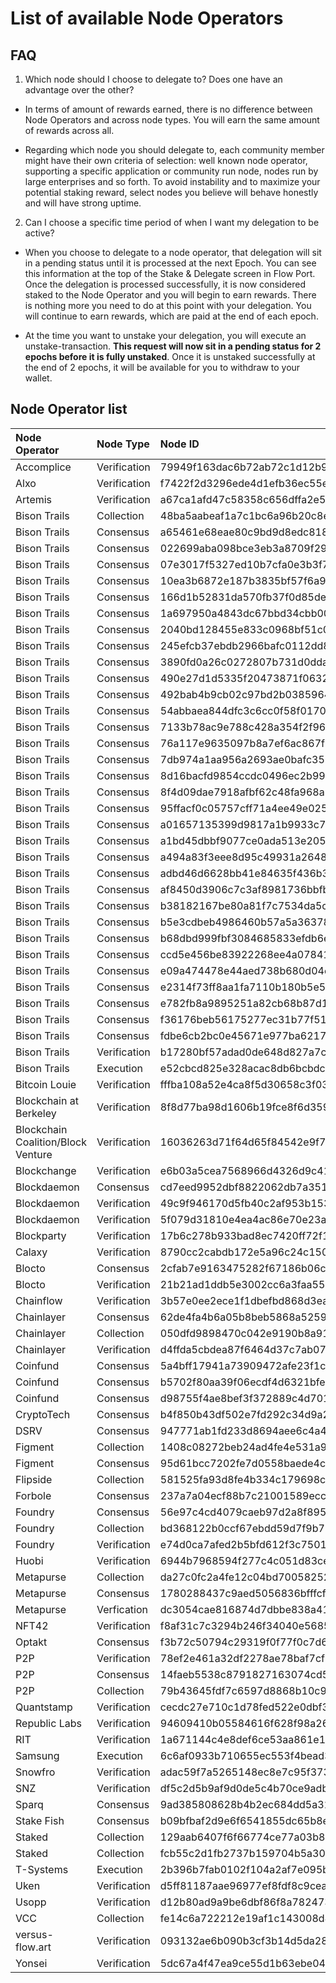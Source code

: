 # List of available Node Operators
## FAQ 
1. Which node should I choose to delegate to? Does one have an advantage over the other?

  - In terms of amount of rewards earned, there is no difference between Node Operators and across node types. You will earn the same amount of rewards across all.
  
  - Regarding which node you should delegate to, each community member might have their own criteria of selection: well known node operator, supporting a specific application or community run node, nodes run by large enterprises and so forth. To avoid instability and to maximize your potential staking reward, select nodes you believe will behave honestly and will have strong uptime.
  
2. Can I choose a specific time period of when I want my delegation to be active?

  - When you choose to delegate to a node operator, that delegation will sit in a pending status until it is processed at the next Epoch. You can see this information at the top of the Stake & Delegate screen in Flow Port. Once the delegation is processed successfully, it is now considered staked to the Node Operator and you will begin to earn rewards. There is nothing more you need to do at this point with your delegation. You will continue to earn rewards, which are paid at the end of each epoch.
  
  - At the time you want to unstake your delegation, you will execute an unstake-transaction. **This request will now sit in a pending status for 2 epochs before it is fully unstaked**. Once it is unstaked successfully at the end of 2 epochs, it will be available for you to withdraw to your wallet.

## Node Operator list
| Node Operator             | Node Type           | Node ID  |
|:--------------------------|:-------------------|:---------|
| Accomplice | Verification | 79949f163dac6b72ab72c1d12b9677d71dd9367f7331d59425b485050c8712d9
| Alxo | Verification | f7422f2d3296ede4d1efb36ec55e3fd93702c061f7ee627881f0b3007beff2ed
| Artemis | Verification | a67ca1afd47c58358c656dffa2e5585d80b01371866e5634b68dcbab090b9b6f 
| Bison Trails | Collection | 48ba5aabeaf1a7c1bc6a96b20c8e9f6cbe7f6b3c77faec3b77fa66a630abf8c7
| Bison Trails | Consensus | a65461e68eae80c9bd9d8edc81857c7d2cd83ba9992433c468e9ef6515d32006
| Bison Trails | Consensus | 022699aba098bce3eb3a8709f29feafa9793f65de7d24d37a46310d788cbcc74
| Bison Trails | Consensus | 07e3017f5327ed10b7cfa0e3b3f7dc97df8f1ce2cc9d9be25e7aef00e932a691
| Bison Trails | Consensus | 10ea3b6872e187b3835bf57f6a9597738aa6b396c03c1549f4cdac789ae27e8e
| Bison Trails | Consensus | 166d1b52831da570fb37f0d85ded5d164937bc7ae976a6037bc33a77c3113735
| Bison Trails | Consensus | 1a697950a4843dc67bbd34cbb0016854e64e66f088b54447beeea6999ff7641d
| Bison Trails | Consensus | 2040bd128455e833c0968bf51c0a2eb4d05399e1ab5ac323d38170b975688bea
| Bison Trails | Consensus | 245efcb37ebdb2966bafc0112dd86bc1f5e1d3ffa70b66887eaeb3a667b3f477
| Bison Trails | Consensus | 3890fd0a26c0272807b731d0dda0eb15bfa5183533032303e062e9206e9f4e69
| Bison Trails | Consensus | 490e27d1d5335f20473871f06324f4cff862d4fc22c4af7ab87574292764c518
| Bison Trails | Consensus | 492bab4b9cb02c97bd2b03859640002e8d81eb2bc33e723ae8fabcc64f30d653
| Bison Trails | Consensus | 54abbaea844dfc3c6cc0f58f0170783d6d01bef578761113558c4321a3e1a0df
| Bison Trails | Consensus | 7133b78ac9e788c428a354f2f96b5cc8109123425a88cc75d729bf5adfd0a25d
| Bison Trails | Consensus | 76a117e9635097b8a7ef6ac867f1525a76854b7e42b38075e3b422bd73e5dd2f
| Bison Trails | Consensus | 7db974a1aa956a2693ae0bafc357e8b220d30c8a0c64213badfc603e8b911d9a
| Bison Trails | Consensus | 8d16bacfd9854ccdc0496ec2b99fc9dab94e5810686bd4df2bd956a8a8f81fa0
| Bison Trails | Consensus | 8f4d09dae7918afbf62c48fa968a9e8b0891cee8442065fa47cc05f4bc9a8a91
| Bison Trails | Consensus | 95ffacf0c05757cff71a4ee49e025d5a6d1103a3aa7d91253079e1bfb7c22458
| Bison Trails | Consensus | a01657135399d9817a1b9933c7663077ef9e376fbe72bf56d687b23d75c2f76c
| Bison Trails | Consensus | a1bd45dbbf9077ce0ada513e2055ab4276ff81891936b0b8374617eee50c6987
| Bison Trails | Consensus | a494a83f3eee8d95c49931a26483907aabe7bf8d6325a777b9033734756614f1
| Bison Trails | Consensus | adbd46d6628bb41e84635f436b3411da4dde2d80854c1b6ead3373cc962d4be6
| Bison Trails | Consensus | af8450d3906c7c3af8981736bbfbc67da78d71bee82c6f301f7656bc62815945
| Bison Trails | Consensus | b38182167be80a81f7c7534da5c72cc6e59c0922e2aced43f8b01df3630cf788
| Bison Trails | Consensus | b5e3cdbeb4986460b57a5a363789bb587eae7bff05589dcd122bcedc62be6664
| Bison Trails | Consensus | b68dbd999fbf3084685833efdb6e65038f90d53992290919c0cb8332b6ac93bd
| Bison Trails | Consensus | ccd5e456be83922268ee4a07841f7c6c2f009fac77b80828e08f7e7efd6e5278
| Bison Trails | Consensus | e09a474478e44aed738b680d04eca770953468a80151a2491f90296009b0ee65
| Bison Trails | Consensus | e2314f73ff8aa1fa7110b180b5e5d113898e56bc6b43f9e5c889a6bffebeec0e
| Bison Trails | Consensus | e782fb8a9895251a82cb68b87d1306748775188c9fca97a9b91b444ddd5f7e11
| Bison Trails | Consensus | f36176beb56175277ec31b77f51058a69ae1ebe9a13d990aa93f943d48793fd4
| Bison Trails | Consensus | fdbe6cb2bc0e45671e977ba621746d113aaa7f045c5d3274addcd6141c8c765d
| Bison Trails | Verification | b17280bf57adad0de648d827a7ccbe81c74cf6a9cc44af4778587b133747a2f9
| Bison Trails | Execution | e52cbcd825e328acac8db6bcbdcbb6e7724862c8b89b09d85edccf41ff9981eb
| Bitcoin Louie | Verification | fffba108a52e4ca8f5d30658c3f03f47ad1cc13a0995435c0532336236813218
| Blockchain at Berkeley | Verification | 8f8d77ba98d1606b19fce8f6d35908bfc29ea171c02879162f6755c05e0ca1ee
| Blockchain Coalition/Block Venture | Verification | 16036263d71f64d65f84542e9f7678e578482a107b61e45b88759ebea2c7451d
| Blockchange | Verification | e6b03a5cea7568966d4326d9c4191695b450aa5a3095f4ddbd6957643b23538e
| Blockdaemon | Consensus | cd7eed9952dbf8822062db7a351d959ef1166cd6d1856c0ad26c1c67d68e4fdb
| Blockdaemon | Verification | 49c9f946170d5fb40c2af953b1534fae771905865b142ab6ac9685b8ba5b51c1
| Blockdaemon | Verification | 5f079d31810e4ea4ac86e70e23a04e797a37973df434d1ad854cd83d8828bcbd
| Blockparty | Verification | 17b6c278b933bad8ec7420ff72f14689df70b18fc287549b65709448787b0aea
| Calaxy | Verification | 8790cc2cabdb172e5a96c24c150865031e1818f6f84fbd68894efd0d0d12dc96
| Blocto | Consensus | 2cfab7e9163475282f67186b06ce6eea7fa0687d25dd9c7a84532f2016bc2e5e
| Blocto | Verification | 21b21ad1ddb5e3002cc6a3faa55e23d70db014ee229c213f7a43769789125536
| Chainflow | Verification | 3b57e0ee2ece1f1dbefbd868d3eaac63b32a11df5b1a37d231145ea219055dde
| Chainlayer | Consensus | 62de4fa4b6a05b8beb5868a5259caca4efa966aa0cb867fdd776c73abe9370ad
| Chainlayer | Collection | 050dfd9898470c042e9190b8a9136122dee26dad438cf5b49307f55fe4dbcc98
| Chainlayer | Verification | d4ffda5cbdea87f6464d37c7ab079d3f8589454d2de2b6bce1cc6c6f20829dc2
| Coinfund | Consensus | 5a4bff17941a73909472afe23f1ccdc59d7526f93b16b4e374bd8353f8b624b4
| Coinfund | Consensus | b5702f80aa39f06ecdf4d6321bfe40f64e40b9b630085a42993f1b241bfcbf25
| Coinfund | Consensus | d98755f4ae8bef3f372889c4d7010ca784ea6da46fdde63d27ee57b2bf5efdd7
| CryptoTech | Consensus | b4f850b43df502e7fd292c34d9a21c2e8db350cd8a1214a4a29734bc6f3c9e92
| DSRV | Consensus | 947771ab1fd233d8694aee6c4a4259ee7e2241f4a201067aaa28adbb989d7c97
| Figment | Collection | 1408c08272beb24ad4fe4e531a9b937a26ee72c5f56b50ac8f2b889c3c42d316
| Figment | Consensus | 95d61bcc7202fe7d0558baede4cc17a56aac191a0cfd110fbf824e2ef71bd49c 
| Flipside| Collection | 581525fa93d8fe4b334c179698c6e72baccb802593e55e40da61d24e589d85be
| Forbole | Consensus | 237a7a04ecf88b7c21001589ecc277190a6f7cd6e56a296a203552ade6db0927
| Foundry | Consensus | 56e97c4cd4079caeb97d2a8f8950437107813436d5964f22a1f459eb8cf73a71
| Foundry | Collection | bd368122b0ccf67ebdd59d7f9b75edfa85106c3af41854c946ad0fa46e5c3ddd
| Foundry | Verification | e74d0ca7afed2b5bfd612f3c75010adb229d632ca4ab3b77d178ee226d7ec2a2
| Huobi | Verification | 6944b7968594f277c4c051d83ced4bab6ed87ed992d831f31ffb6a7b5926e298
| Metapurse | Collection |da27c0fc2a4fe12c04bd70058252c5a26cfe41485bf6ea6aba1c724b7a07542d
| Metapurse | Consensus |1780288437c9aed5056836bfffcfe19334dd6e229607fccfb3fe9b1d4d24cdca
| Metapurse | Verfication | dc3054cae816874d7dbbe838a41ef97c8a01b44643bffc82afe3a8228eed29fd
| NFT42 | Verification | f8af31c7c3294b246f34040e5685c351e89f1c1edf6c64f93f7babd73d149951
| Optakt | Consensus | f3b72c50794c29319f0f77f0c7d623662eb15253c291a5360d095a4ea282fadb
| P2P | Verification | 78ef2e461a32df2278ae78baf7cf1a54fec3601fe4723a5833c49e1935dc4b7d
| P2P | Consensus | 14faeb5538c8791827163074cd5fdbdcf70c44648a98d835c63ebb386d5c4745 
| P2P | Collection | 79b43645fdf7c6597d8868b10c91d8cf343ab7d2cea0c98902d8f9456049918a
| Quantstamp | Verification | cecdc27e710c1d78fed522e0dbf32fd88d383d5c0ffc735acc657c25f4989b56
| Republic Labs | Verification | 94609410b05584616f628f98a26acec339f7e1ce43132f0d8d268540317023d8
| RIT | Verification | 1a671144c4e8def6ce53aa861e185ab22f559f8ba0e0ea6017b714f3b5be0d74
| Samsung | Execution | 6c6af0933b710655ec553f4bead3b01c5e0a3ffd1194ee536efb926b356c54aa
| Snowfro | Verification | adac59f7a5265148ec8e7c95f373d9ce9a7ec2baeaafda965d9cbfb4f88f8039
| SNZ | Verification | df5c2d5b9af9d0de5c4b70ce9adbdc7ae2af1a17485b4b8640f2c5b2c58d8954
| Sparq | Consensus | 9ad385808628b4b2ec684dd5a31ec1da3b894f6241725b13abe7ae268bcf359d
| Stake Fish | Consensus | b09bfbaf2d9e6f6541855dc65b8e0247bd97a0cceb607b9cf89ed368bc16308d
| Staked | Collection | 129aab6407f6f66774ce77a03b8abd1ba67317eab1c70c5c6cdd7a433a7d64e8
| Staked | Collection | fcb55c2d1fb2737b159704b5a30b194b8a8ddfb4691d55692af597ac6e236201
| T-Systems| Execution | 2b396b7fab0102f104a2af7e095b145cc14da28f863564802e158afc3e07e638
| Uken | Verification | d5ff81187aae96977ef8fdf8c9ceaac12ccb02df75da0bc3e7d3240d5a288382
| Usopp | Verification | d12b80ad9a9be6dbf86f8a7824739d9b2193836e5df226e063528dae33be3a4a
| VCC | Collection | fe14c6a722212e19af1c143008d46413d4cea5097714a3720c67f356fb7c2982
| versus-flow.art | Verification | 093132ae6b090b3cf3b14d5da282e8a9cc6e5158342a83354c4fd27d5263416e
| Yonsei | Verification | 5dc67a4f47ea9ce55d1b63ebe04cc68d8b29c41e40ab5cdc63b108ce292139a0
